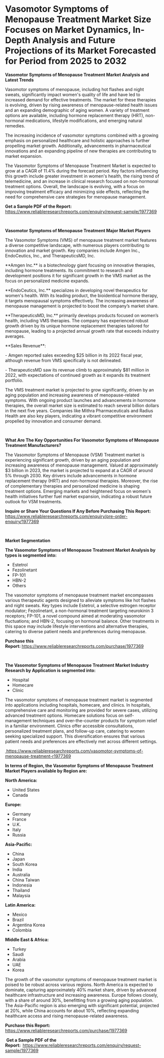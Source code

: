 <p><h1>Vasomotor Symptoms of Menopause Treatment Market Size Focuses on Market Dynamics, In-Depth Analysis and Future Projections of its Market Forecasted for Period from 2025 to 2032</h1></p><p><strong>Vasomotor Symptoms of Menopause Treatment Market Analysis and Latest Trends</strong></p>
<p><p>Vasomotor symptoms of menopause, including hot flashes and night sweats, significantly impact women's quality of life and have led to increased demand for effective treatments. The market for these therapies is evolving, driven by rising awareness of menopause-related health issues and an expanding demographic of aging women. A variety of treatment options are available, including hormone replacement therapy (HRT), non-hormonal medications, lifestyle modifications, and emerging natural remedies. </p><p>The increasing incidence of vasomotor symptoms combined with a growing emphasis on personalized healthcare and holistic approaches is further propelling market growth. Additionally, advancements in pharmaceutical innovations and an expanding pipeline of new therapies are contributing to market expansion.</p><p>The Vasomotor Symptoms of Menopause Treatment Market is expected to grow at a CAGR of 11.4% during the forecast period. Key factors influencing this growth include greater investment in women's health, the rising trend of telemedicine, and an increase in clinical research focused on non-hormonal treatment options. Overall, the landscape is evolving, with a focus on improving treatment efficacy and minimizing side effects, reflecting the need for comprehensive care strategies for menopause management.</p></p>
<p><strong>Get a Sample PDF of the Report:&nbsp;</strong> <a href="https://www.reliableresearchreports.com/enquiry/request-sample/1977369?utm_campaign=3359&utm_medium=2&utm_source=Github&utm_content=ia&utm_term=13042025&utm_id=vasomotor-symptoms-of-menopause-treatment">https://www.reliableresearchreports.com/enquiry/request-sample/1977369</a></p>
<p>&nbsp;</p>
<p><strong>Vasomotor Symptoms of Menopause Treatment Major Market Players</strong></p>
<p><p>The Vasomotor Symptoms (VMS) of menopause treatment market features a diverse competitive landscape, with numerous players contributing to innovation and market growth. Key companies include Amgen Inc., EndoCeutics, Inc., and TherapeuticsMD, Inc.</p><p>**Amgen Inc.** is a biotechnology giant focusing on innovative therapies, including hormone treatments. Its commitment to research and development positions it for significant growth in the VMS market as the focus on personalized medicine expands.</p><p>**EndoCeutics, Inc.** specializes in developing novel therapeutics for women's health. With its leading product, the bioidentical hormone therapy, it targets menopausal symptoms effectively. The increasing awareness of menopause management is projected to boost the company’s market share.</p><p>**TherapeuticsMD, Inc.** primarily develops products focused on women’s health, including VMS therapies. The company has experienced robust growth driven by its unique hormone replacement therapies tailored for menopause, leading to a projected annual growth rate that exceeds industry averages.</p><p>**Sales Revenue**:</p><p>- Amgen reported sales exceeding $25 billion in its 2022 fiscal year, although revenue from VMS specifically is not delineated.</p><p>- TherapeuticsMD saw its revenue climb to approximately $81 million in 2022, with expectations of continued growth as it expands its treatment portfolio.</p><p>The VMS treatment market is projected to grow significantly, driven by an aging population and increasing awareness of menopause-related symptoms. With ongoing product launches and advancements in hormone therapies, the overall market size is estimated to reach several billion dollars in the next five years. Companies like Mithra Pharmaceuticals and Radius Health are also key players, indicating a vibrant competitive environment propelled by innovation and consumer demand.</p></p>
<p>&nbsp;</p>
<p><strong>What Are The Key Opportunities For Vasomotor Symptoms of Menopause Treatment Manufacturers?</strong></p>
<p><p>The Vasomotor Symptoms of Menopause (VSM) Treatment market is experiencing significant growth, driven by an aging population and increasing awareness of menopause management. Valued at approximately $3 billion in 2023, the market is projected to expand at a CAGR of around 5% through 2030. Key drivers include advancements in hormone replacement therapy (HRT) and non-hormonal therapies. Moreover, the rise of complementary therapies and personalized medicine is shaping treatment options. Emerging markets and heightened focus on women's health initiatives further fuel market expansion, indicating a robust future outlook for VSM treatments.</p></p>
<p><strong>Inquire or Share Your Questions If Any Before Purchasing This Report:</strong> <a href="https://www.reliableresearchreports.com/enquiry/pre-order-enquiry/1977369?utm_campaign=3359&utm_medium=2&utm_source=Github&utm_content=ia&utm_term=13042025&utm_id=vasomotor-symptoms-of-menopause-treatment">https://www.reliableresearchreports.com/enquiry/pre-order-enquiry/1977369</a></p>
<p>&nbsp;</p>
<p><strong>Market Segmentation</strong></p>
<p><strong>The Vasomotor Symptoms of Menopause Treatment Market Analysis by types is segmented into:</strong></p>
<p><ul><li>Estetrol</li><li>Fezolinetant</li><li>FP-101</li><li>HBN-2</li><li>Others</li></ul></p>
<p><p>The vasomotor symptoms of menopause treatment market encompasses various therapeutic agents designed to alleviate symptoms like hot flashes and night sweats. Key types include Estetrol, a selective estrogen receptor modulator; Fezolinetant, a non-hormonal treatment targeting neurokinin 3 receptors; FP-101, a novel compound aimed at moderating vasomotor fluctuations; and HBN-2, focusing on hormonal balance. Other treatments in this space may include lifestyle interventions and alternative therapies, catering to diverse patient needs and preferences during menopause.</p></p>
<p><strong>Purchase this Report:&nbsp;</strong><a href="https://www.reliableresearchreports.com/purchase/1977369?utm_campaign=3359&utm_medium=2&utm_source=Github&utm_content=ia&utm_term=13042025&utm_id=vasomotor-symptoms-of-menopause-treatment">https://www.reliableresearchreports.com/purchase/1977369</a></p>
<p>&nbsp;</p>
<p><strong>The Vasomotor Symptoms of Menopause Treatment Market Industry Research by Application is segmented into:</strong></p>
<p><ul><li>Hospital</li><li>Homecare</li><li>Clinic</li></ul></p>
<p><p>The vasomotor symptoms of menopause treatment market is segmented into applications including hospitals, homecare, and clinics. In hospitals, comprehensive care and monitoring are provided for severe cases, utilizing advanced treatment options. Homecare solutions focus on self-management techniques and over-the-counter products for symptom relief in a familiar environment. Clinics offer accessible consultations, personalized treatment plans, and follow-up care, catering to women seeking specialized support. This diversification ensures that various patient needs and preferences are effectively met across different settings.</p></p>
<p><a href="https://www.reliableresearchreports.com/vasomotor-symptoms-of-menopause-treatment-r1977369?utm_campaign=3359&utm_medium=2&utm_source=Github&utm_content=ia&utm_term=13042025&utm_id=vasomotor-symptoms-of-menopause-treatment">&nbsp;https://www.reliableresearchreports.com/vasomotor-symptoms-of-menopause-treatment-r1977369</a></p>
<p><strong>In terms of Region, the Vasomotor Symptoms of Menopause Treatment Market Players available by Region are:</strong></p>
<p>
    <p> <strong> North America: </strong>
        <ul>
            <li>United States</li>
            <li>Canada</li>
        </ul>
        </p> 
    <p> <strong> Europe: </strong>
        <ul>
            <li>Germany</li>
            <li>France</li>
            <li>U.K.</li>
            <li>Italy</li>
            <li>Russia</li>
        </ul>
        </p> 
    <p> <strong> Asia-Pacific: </strong>
        <ul>
            <li>China</li>
            <li>Japan</li>
            <li>South Korea</li>
            <li>India</li>
            <li>Australia</li>
            <li>China Taiwan</li>
            <li>Indonesia</li>
            <li>Thailand</li>
            <li>Malaysia</li>
        </ul>
        </p> 
    <p> <strong> Latin America: </strong>
        <ul>
            <li>Mexico</li>
            <li>Brazil</li>
            <li>Argentina Korea</li>
            <li>Colombia</li>
        </ul>
        </p> 
    <p> <strong> Middle East & Africa: </strong>
        <ul>
            <li>Turkey</li>
            <li>Saudi</li>
            <li>Arabia</li>
            <li>UAE</li>
            <li>Korea</li>
        </ul>
    </p>
    </p>
<p><p>The growth of the vasomotor symptoms of menopause treatment market is poised to be robust across various regions. North America is expected to dominate, capturing approximately 40% market share, driven by advanced healthcare infrastructure and increasing awareness. Europe follows closely, with a share of around 30%, benefitting from a growing aging population. The Asia-Pacific region is also emerging with significant potential, projected at 20%, while China accounts for about 10%, reflecting expanding healthcare access and rising menopause-related awareness.</p></p>
<p><strong>Purchase this Report: </strong><a href="https://www.reliableresearchreports.com/purchase/1977369?utm_campaign=3359&utm_medium=2&utm_source=Github&utm_content=ia&utm_term=13042025&utm_id=vasomotor-symptoms-of-menopause-treatment">https://www.reliableresearchreports.com/purchase/1977369</a></p>
<p>&nbsp;<strong>Get a Sample PDF of the Report:&nbsp;&nbsp;</strong><a href="https://www.reliableresearchreports.com/enquiry/request-sample/1977369?utm_campaign=3359&utm_medium=2&utm_source=Github&utm_content=ia&utm_term=13042025&utm_id=vasomotor-symptoms-of-menopause-treatment">https://www.reliableresearchreports.com/enquiry/request-sample/1977369</a></p>
<p><strong></strong></p>
<p><p></p><p></p><p></p></p>